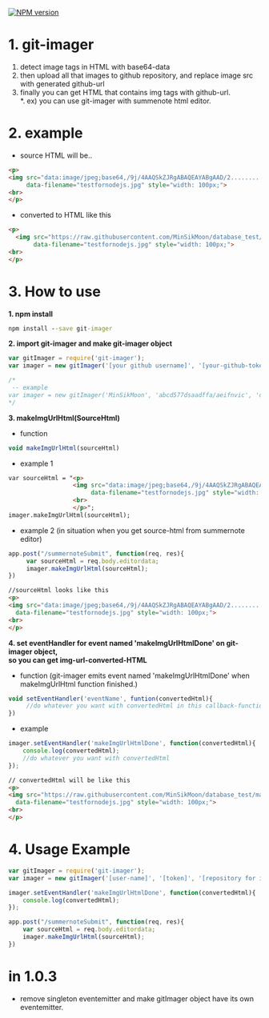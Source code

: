 [![NPM version](https://badge.fury.io/js/git-imager.svg)](http://badge.fury.io/js/git-imager)
# 1. git-imager 
1. detect image tags in HTML with base64-data 
2. then upload all that images to github repository, and replace image src with generated github-url
3. finally you can get HTML that contains img tags with github-url.  
*. ex) you can use git-imager with summenote html editor.
# 2. example 
- source HTML will be..
````HTML
<p>
<img src="data:image/jpeg;base64,/9j/4AAQSkZJRgABAQEAYABgAAD/2..........something long base64 data" 
     data-filename="testfornodejs.jpg" style="width: 100px;">
<br>
</p>
````
- converted to HTML like this 
````HTML
<p>
  <img src="https://raw.githubusercontent.com/MinSikMoon/database_test/master/15346903140862939134887091734.jpg" 
       data-filename="testfornodejs.jpg" style="width: 100px;">
<br>
</p>
````
# 3. How to use
__1. npm install__
````cmd
npm install --save git-imager
````

__2. import git-imager and make git-imager object__
````javascript
var gitImager = require('git-imager');
var imager = new gitImager('[your github username]', '[your-github-token]', '[repository where to save images]');
````
````javascript
/*
 -- example
var imager = new gitImager('MinSikMoon', 'abcd577dsaadffa/aeifnvic', 'database_test');
*/ 
````

__3. makeImgUrlHtml(SourceHtml)__
* function
````javascript
void makeImgUrlHtml(sourceHtml)
````
* example 1
````html
var sourceHtml = "<p>
                  <img src="data:image/jpeg;base64,/9j/4AAQSkZJRgABAQEAYABgAAD/2..........something long base64 data" 
                       data-filename="testfornodejs.jpg" style="width: 100px;">
                  <br>
                  </p>";
imager.makeImgUrlHtml(sourceHtml);
````
* example 2 (in situation when you get source-html from summernote editor)
````javascript
app.post("/summernoteSubmit", function(req, res){
     var sourceHtml = req.body.editordata;
     imager.makeImgUrlHtml(sourceHtml);
})     
````
````html
//sourceHtml looks like this
<p>
<img src="data:image/jpeg;base64,/9j/4AAQSkZJRgABAQEAYABgAAD/2..........something long base64 data" 
  data-filename="testfornodejs.jpg" style="width: 100px;">
<br>
</p>
````

__4. set eventHandler for event named 'makeImgUrlHtmlDone' on git-imager object,__</br>
   __so you can get img-url-converted-HTML__
* function (git-imager emits event named 'makeImgUrlHtmlDone' when makeImgUrlHtml function finished.)
````javascript
void setEventHandler('eventName', funtion(convertedHtml){
     //do whatever you want with convertedHtml in this callback-function.
})
````
* example
````javascript
imager.setEventHandler('makeImgUrlHtmlDone', function(convertedHtml){
    console.log(convertedHtml);
    //do whatever you want with convertedHtml
});
````
````html
// convertedHtml will be like this
<p>
<img src="https://raw.githubusercontent.com/MinSikMoon/database_test/master/15346903140862939134887091734.jpg" 
  data-filename="testfornodejs.jpg" style="width: 100px;">
<br>
</p>
````

# 4. Usage Example
````javascript
var gitImager = require('git-imager');
var imager = new gitImager('[user-name]', '[token]', '[repository for image]');

imager.setEventHandler('makeImgUrlHtmlDone', function(convertedHtml){
    console.log(convertedHtml);
});

app.post("/summernoteSubmit", function(req, res){
    var sourceHtml = req.body.editordata;
    imager.makeImgUrlHtml(sourceHtml);
})
````

# in 1.0.3
* remove singleton eventemitter and make gitImager object have its own eventemitter.
